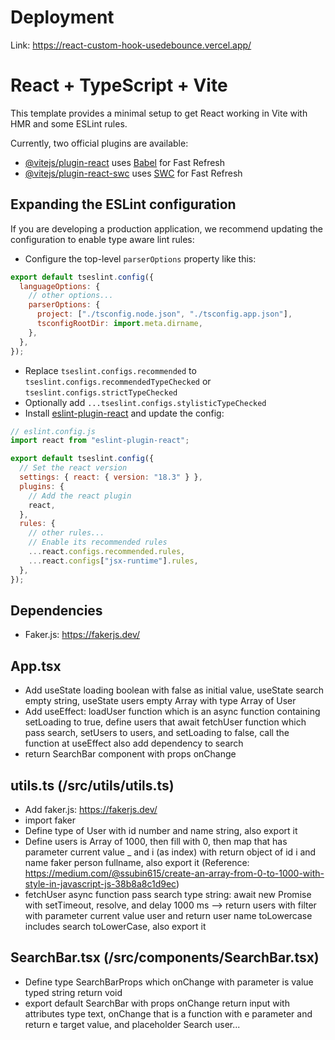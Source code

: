 # Deployment

Link: https://react-custom-hook-usedebounce.vercel.app/

# React + TypeScript + Vite

This template provides a minimal setup to get React working in Vite with HMR and some ESLint rules.

Currently, two official plugins are available:

- [@vitejs/plugin-react](https://github.com/vitejs/vite-plugin-react/blob/main/packages/plugin-react/README.md) uses [Babel](https://babeljs.io/) for Fast Refresh
- [@vitejs/plugin-react-swc](https://github.com/vitejs/vite-plugin-react-swc) uses [SWC](https://swc.rs/) for Fast Refresh

## Expanding the ESLint configuration

If you are developing a production application, we recommend updating the configuration to enable type aware lint rules:

- Configure the top-level `parserOptions` property like this:

```js
export default tseslint.config({
  languageOptions: {
    // other options...
    parserOptions: {
      project: ["./tsconfig.node.json", "./tsconfig.app.json"],
      tsconfigRootDir: import.meta.dirname,
    },
  },
});
```

- Replace `tseslint.configs.recommended` to `tseslint.configs.recommendedTypeChecked` or `tseslint.configs.strictTypeChecked`
- Optionally add `...tseslint.configs.stylisticTypeChecked`
- Install [eslint-plugin-react](https://github.com/jsx-eslint/eslint-plugin-react) and update the config:

```js
// eslint.config.js
import react from "eslint-plugin-react";

export default tseslint.config({
  // Set the react version
  settings: { react: { version: "18.3" } },
  plugins: {
    // Add the react plugin
    react,
  },
  rules: {
    // other rules...
    // Enable its recommended rules
    ...react.configs.recommended.rules,
    ...react.configs["jsx-runtime"].rules,
  },
});
```

## Dependencies

- Faker.js: https://fakerjs.dev/

## App.tsx

- Add useState loading boolean with false as initial value, useState search empty string, useState users empty Array with type Array of User
- Add useEffect: loadUser function which is an async function containing setLoading to true, define users that await fetchUser function which pass search, setUsers to users, and setLoading to false, call the function at useEffect also add dependency to search
- return SearchBar component with props onChange

## utils.ts (/src/utils/utils.ts)

- Add faker.js: https://fakerjs.dev/
- import faker
- Define type of User with id number and name string, also export it
- Define users is Array of 1000, then fill with 0, then map that has parameter current value \_ and i (as index) with return object of id i and name faker person fullname, also export it (Reference: https://medium.com/@ssubin615/create-an-array-from-0-to-1000-with-style-in-javascript-js-38b8a8c1d9ec)
- fetchUser async function pass search type string: await new Promise with setTimeout, resolve, and delay 1000 ms --> return users with filter with parameter current value user and return user name toLowercase includes search toLowerCase, also export it

## SearchBar.tsx (/src/components/SearchBar.tsx)

- Define type SearchBarProps which onChange with parameter is value typed string return void
- export default SearchBar with props onChange return input with attributes type text, onChange that is a function with e parameter and return e target value, and placeholder Search user...
